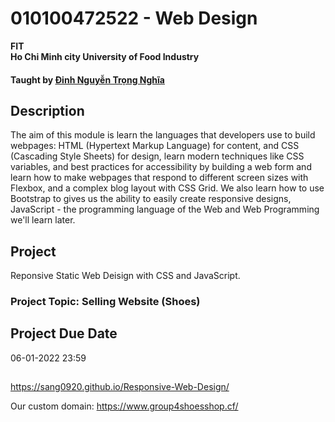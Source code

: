 # 010100472522 - Web Design

__FIT<br>
Ho Chi Minh city University of Food Industry__

#### Taught by [Đinh Nguyễn Trọng Nghĩa](https://www.youtube.com/channel/UCuMITT7oXJMM5t0tNMJUrXA) 

## Description
The aim of this module is learn the languages that developers use to build webpages: HTML (Hypertext Markup Language) for content, and CSS (Cascading Style Sheets) for design, learn modern techniques like CSS variables, and best practices for accessibility by building a web form and learn how to make webpages that respond to different screen sizes with Flexbox, and a complex blog layout with CSS Grid. We also learn how to use Bootstrap to gives us the ability to easily create responsive designs, JavaScript - the programming language of the Web and Web Programming we'll learn later.

## Project

Reponsive Static Web Deisign with CSS and JavaScript.
### Project Topic: Selling Website (Shoes)

## Project Due Date
06-01-2022 23:59

##

https://sang0920.github.io/Responsive-Web-Design/

Our custom domain: https://www.group4shoesshop.cf/
